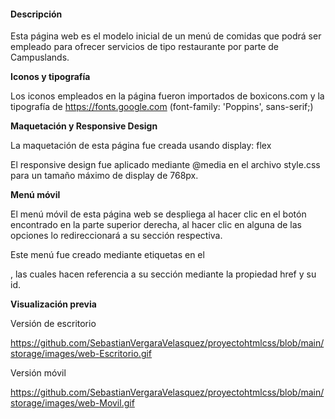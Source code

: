 #### Descripción 

Esta página web es el modelo inicial de un menú de comidas que podrá ser empleado para ofrecer servicios de tipo restaurante por parte de Campuslands.

**Iconos y tipografía**

Los iconos empleados en la página fueron importados de boxicons.com y la tipografía de https://fonts.google.com (font-family: 'Poppins', sans-serif;)

**Maquetación y Responsive Design**

La maquetación de esta página fue creada usando display: flex

El responsive design fue aplicado mediante @media en el archivo style.css para un tamaño máximo de display de 768px.

**Menú móvil**

El menú móvil de esta página web se despliega al hacer clic en el botón encontrado en la parte superior derecha, al hacer clic en alguna de las opciones lo redireccionará a su sección respectiva.

Este menú fue creado mediante etiquetas <a>  en el <nav>, las cuales hacen referencia a su sección mediante la propiedad href y su id.

**Visualización previa**

Versión de escritorio

https://github.com/SebastianVergaraVelasquez/proyectohtmlcss/blob/main/storage/images/web-Escritorio.gif

Versión móvil

https://github.com/SebastianVergaraVelasquez/proyectohtmlcss/blob/main/storage/images/web-Movil.gif

